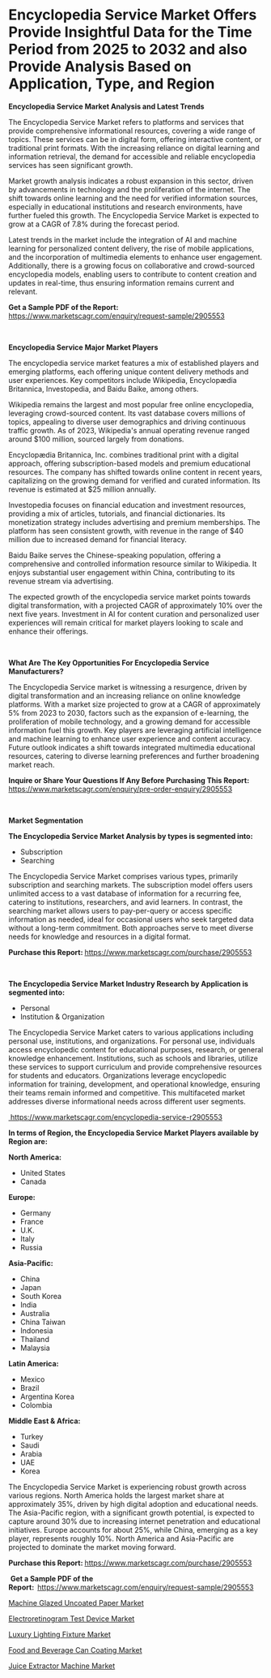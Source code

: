 <p><h1>Encyclopedia Service Market Offers Provide Insightful Data for the Time Period from 2025 to 2032 and also Provide Analysis Based on Application, Type, and Region</h1></p><p><strong>Encyclopedia Service Market Analysis and Latest Trends</strong></p>
<p><p>The Encyclopedia Service Market refers to platforms and services that provide comprehensive informational resources, covering a wide range of topics. These services can be in digital form, offering interactive content, or traditional print formats. With the increasing reliance on digital learning and information retrieval, the demand for accessible and reliable encyclopedia services has seen significant growth.</p><p>Market growth analysis indicates a robust expansion in this sector, driven by advancements in technology and the proliferation of the internet. The shift towards online learning and the need for verified information sources, especially in educational institutions and research environments, have further fueled this growth. The Encyclopedia Service Market is expected to grow at a CAGR of 7.8% during the forecast period.</p><p>Latest trends in the market include the integration of AI and machine learning for personalized content delivery, the rise of mobile applications, and the incorporation of multimedia elements to enhance user engagement. Additionally, there is a growing focus on collaborative and crowd-sourced encyclopedia models, enabling users to contribute to content creation and updates in real-time, thus ensuring information remains current and relevant.</p></p>
<p><strong>Get a Sample PDF of the Report:&nbsp;</strong> <a href="https://www.marketscagr.com/enquiry/request-sample/2905553?utm_campaign=1126&utm_medium=2&utm_source=Github&utm_content=ia&utm_term=12032025&utm_id=encyclopedia-service">https://www.marketscagr.com/enquiry/request-sample/2905553</a></p>
<p>&nbsp;</p>
<p><strong>Encyclopedia Service Major Market Players</strong></p>
<p><p>The encyclopedia service market features a mix of established players and emerging platforms, each offering unique content delivery methods and user experiences. Key competitors include Wikipedia, Encyclopædia Britannica, Investopedia, and Baidu Baike, among others.</p><p>Wikipedia remains the largest and most popular free online encyclopedia, leveraging crowd-sourced content. Its vast database covers millions of topics, appealing to diverse user demographics and driving continuous traffic growth. As of 2023, Wikipedia's annual operating revenue ranged around $100 million, sourced largely from donations.</p><p>Encyclopædia Britannica, Inc. combines traditional print with a digital approach, offering subscription-based models and premium educational resources. The company has shifted towards online content in recent years, capitalizing on the growing demand for verified and curated information. Its revenue is estimated at $25 million annually.</p><p>Investopedia focuses on financial education and investment resources, providing a mix of articles, tutorials, and financial dictionaries. Its monetization strategy includes advertising and premium memberships. The platform has seen consistent growth, with revenue in the range of $40 million due to increased demand for financial literacy.</p><p>Baidu Baike serves the Chinese-speaking population, offering a comprehensive and controlled information resource similar to Wikipedia. It enjoys substantial user engagement within China, contributing to its revenue stream via advertising.</p><p>The expected growth of the encyclopedia service market points towards digital transformation, with a projected CAGR of approximately 10% over the next five years. Investment in AI for content curation and personalized user experiences will remain critical for market players looking to scale and enhance their offerings.</p></p>
<p>&nbsp;</p>
<p><strong>What Are The Key Opportunities For Encyclopedia Service Manufacturers?</strong></p>
<p><p>The Encyclopedia Service market is witnessing a resurgence, driven by digital transformation and an increasing reliance on online knowledge platforms. With a market size projected to grow at a CAGR of approximately 5% from 2023 to 2030, factors such as the expansion of e-learning, the proliferation of mobile technology, and a growing demand for accessible information fuel this growth. Key players are leveraging artificial intelligence and machine learning to enhance user experience and content accuracy. Future outlook indicates a shift towards integrated multimedia educational resources, catering to diverse learning preferences and further broadening market reach.</p></p>
<p><strong>Inquire or Share Your Questions If Any Before Purchasing This Report:</strong> <a href="https://www.marketscagr.com/enquiry/pre-order-enquiry/2905553?utm_campaign=1126&utm_medium=2&utm_source=Github&utm_content=ia&utm_term=12032025&utm_id=encyclopedia-service">https://www.marketscagr.com/enquiry/pre-order-enquiry/2905553</a></p>
<p>&nbsp;</p>
<p><strong>Market Segmentation</strong></p>
<p><strong>The Encyclopedia Service Market Analysis by types is segmented into:</strong></p>
<p><ul><li>Subscription</li><li>Searching</li></ul></p>
<p><p>The Encyclopedia Service Market comprises various types, primarily subscription and searching markets. The subscription model offers users unlimited access to a vast database of information for a recurring fee, catering to institutions, researchers, and avid learners. In contrast, the searching market allows users to pay-per-query or access specific information as needed, ideal for occasional users who seek targeted data without a long-term commitment. Both approaches serve to meet diverse needs for knowledge and resources in a digital format.</p></p>
<p><strong>Purchase this Report:&nbsp;</strong><a href="https://www.marketscagr.com/purchase/2905553?utm_campaign=1126&utm_medium=2&utm_source=Github&utm_content=ia&utm_term=12032025&utm_id=encyclopedia-service">https://www.marketscagr.com/purchase/2905553</a></p>
<p>&nbsp;</p>
<p><strong>The Encyclopedia Service Market Industry Research by Application is segmented into:</strong></p>
<p><ul><li>Personal</li><li>Institution & Organization</li></ul></p>
<p><p>The Encyclopedia Service Market caters to various applications including personal use, institutions, and organizations. For personal use, individuals access encyclopedic content for educational purposes, research, or general knowledge enhancement. Institutions, such as schools and libraries, utilize these services to support curriculum and provide comprehensive resources for students and educators. Organizations leverage encyclopedic information for training, development, and operational knowledge, ensuring their teams remain informed and competitive. This multifaceted market addresses diverse informational needs across different user segments.</p></p>
<p><a href="https://www.marketscagr.com/encyclopedia-service-r2905553?utm_campaign=1126&utm_medium=2&utm_source=Github&utm_content=ia&utm_term=12032025&utm_id=encyclopedia-service">&nbsp;https://www.marketscagr.com/encyclopedia-service-r2905553</a></p>
<p><strong>In terms of Region, the Encyclopedia Service Market Players available by Region are:</strong></p>
<p>
    <p> <strong> North America: </strong>
        <ul>
            <li>United States</li>
            <li>Canada</li>
        </ul>
        </p> 
    <p> <strong> Europe: </strong>
        <ul>
            <li>Germany</li>
            <li>France</li>
            <li>U.K.</li>
            <li>Italy</li>
            <li>Russia</li>
        </ul>
        </p> 
    <p> <strong> Asia-Pacific: </strong>
        <ul>
            <li>China</li>
            <li>Japan</li>
            <li>South Korea</li>
            <li>India</li>
            <li>Australia</li>
            <li>China Taiwan</li>
            <li>Indonesia</li>
            <li>Thailand</li>
            <li>Malaysia</li>
        </ul>
        </p> 
    <p> <strong> Latin America: </strong>
        <ul>
            <li>Mexico</li>
            <li>Brazil</li>
            <li>Argentina Korea</li>
            <li>Colombia</li>
        </ul>
        </p> 
    <p> <strong> Middle East & Africa: </strong>
        <ul>
            <li>Turkey</li>
            <li>Saudi</li>
            <li>Arabia</li>
            <li>UAE</li>
            <li>Korea</li>
        </ul>
    </p>
    </p>
<p><p>The Encyclopedia Service Market is experiencing robust growth across various regions. North America holds the largest market share at approximately 35%, driven by high digital adoption and educational needs. The Asia-Pacific region, with a significant growth potential, is expected to capture around 30% due to increasing internet penetration and educational initiatives. Europe accounts for about 25%, while China, emerging as a key player, represents roughly 10%. North America and Asia-Pacific are projected to dominate the market moving forward.</p></p>
<p><strong>Purchase this Report: </strong><a href="https://www.marketscagr.com/purchase/2905553?utm_campaign=1126&utm_medium=2&utm_source=Github&utm_content=ia&utm_term=12032025&utm_id=encyclopedia-service">https://www.marketscagr.com/purchase/2905553</a></p>
<p>&nbsp;<strong>Get a Sample PDF of the Report:&nbsp;&nbsp;</strong><a href="https://www.marketscagr.com/enquiry/request-sample/2905553?utm_campaign=1126&utm_medium=2&utm_source=Github&utm_content=ia&utm_term=12032025&utm_id=encyclopedia-service">https://www.marketscagr.com/enquiry/request-sample/2905553</a></p>
<p><strong></strong></p>
<p><p><a href="https://github.com/ardgenoud/Market-Research-Report-List-1/blob/main/machine-glazed-uncoated-paper-market.md?utm_campaign=1126&utm_medium=2&utm_source=Github&utm_content=ia&utm_term=12032025&utm_id=encyclopedia-service">Machine Glazed Uncoated Paper Market</a></p><p><a href="https://github.com/akitamegge65/Market-Research-Report-List-1/blob/main/electroretinogram-test-device-market.md?utm_campaign=1126&utm_medium=2&utm_source=Github&utm_content=ia&utm_term=12032025&utm_id=encyclopedia-service">Electroretinogram Test Device Market</a></p><p><a href="https://github.com/benasjuettk3/Market-Research-Report-List-1/blob/main/luxury-lighting-fixture-market.md?utm_campaign=1126&utm_medium=2&utm_source=Github&utm_content=ia&utm_term=12032025&utm_id=encyclopedia-service">Luxury Lighting Fixture Market</a></p><p><a href="https://github.com/cingozascard/Market-Research-Report-List-1/blob/main/food-and-beverage-can-coating-market.md?utm_campaign=1126&utm_medium=2&utm_source=Github&utm_content=ia&utm_term=12032025&utm_id=encyclopedia-service">Food and Beverage Can Coating Market</a></p><p><a href="https://github.com/gauldvikerm6/Market-Research-Report-List-1/blob/main/juice-extractor-machine-market.md?utm_campaign=1126&utm_medium=2&utm_source=Github&utm_content=ia&utm_term=12032025&utm_id=encyclopedia-service">Juice Extractor Machine Market</a></p></p>